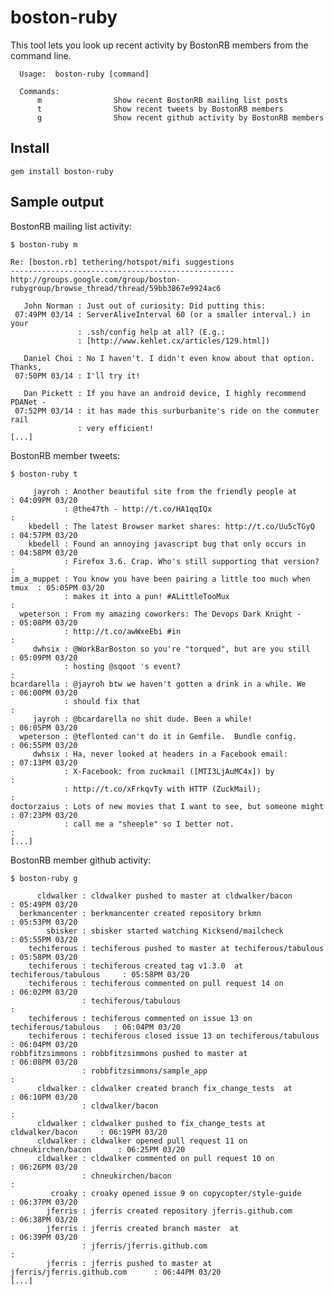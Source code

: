 # boston-ruby

This tool lets you look up recent activity by BostonRB members from the command
line.

      Usage:  boston-ruby [command]

      Commands:
          m                Show recent BostonRB mailing list posts
          t                Show recent tweets by BostonRB members
          g                Show recent github activity by BostonRB members


## Install

    gem install boston-ruby

## Sample output


BostonRB mailing list activity:

    $ boston-ruby m

    Re: [boston.rb] tethering/hotspot/mifi suggestions
    --------------------------------------------------
    http://groups.google.com/group/boston-rubygroup/browse_thread/thread/59bb3867e9924ac6

       John Norman : Just out of curiosity: Did putting this:                    
     07:49PM 03/14 : ServerAliveInterval 60 (or a smaller interval.) in your     
                   : .ssh/config help at all? (E.g.:                             
                   : [http://www.kehlet.cx/articles/129.html])                   

       Daniel Choi : No I haven't. I didn't even know about that option. Thanks, 
     07:50PM 03/14 : I'll try it!                                                

       Dan Pickett : If you have an android device, I highly recommend PDANet -  
     07:52PM 03/14 : it has made this surburbanite's ride on the commuter rail   
                   : very efficient!                                             
    [...]


BostonRB member tweets:

    $ boston-ruby t

         jayroh : Another beautiful site from the friendly people at          : 04:09PM 03/20
                : @the47th - http://t.co/HA1qqIQx                             :
        kbedell : The latest Browser market shares: http://t.co/Uu5cTGyQ      : 04:57PM 03/20
        kbedell : Found an annoying javascript bug that only occurs in        : 04:58PM 03/20
                : Firefox 3.6. Crap. Who's still supporting that version?     :
    im_a_muppet : You know you have been pairing a little too much when tmux  : 05:05PM 03/20
                : makes it into a pun! #ALittleTooMux                         :
      wpeterson : From my amazing coworkers: The Devops Dark Knight -         : 05:08PM 03/20
                : http://t.co/awWxeEbi #in                                    :
         dwhsix : @WorkBarBoston so you're "torqued", but are you still       : 05:09PM 03/20
                : hosting @sqoot 's event?                                    :
    bcardarella : @jayroh btw we haven't gotten a drink in a while. We        : 06:00PM 03/20
                : should fix that                                             :
         jayroh : @bcardarella no shit dude. Been a while!                    : 06:05PM 03/20
      wpeterson : @teflonted can't do it in Gemfile.  Bundle config.          : 06:55PM 03/20
         dwhsix : Ha, never looked at headers in a Facebook email:            : 07:13PM 03/20
                : X-Facebook: from zuckmail ([MTI3LjAuMC4x]) by               :
                : http://t.co/xFrkqvTy with HTTP (ZuckMail);                  :
    doctorzaius : Lots of new movies that I want to see, but someone might    : 07:23PM 03/20
                : call me a "sheeple" so I better not.                        :
    [...]

BostonRB member github activity:

    $ boston-ruby g

          cldwalker : cldwalker pushed to master at cldwalker/bacon               : 05:49PM 03/20
      berkmancenter : berkmancenter created repository brkmn                      : 05:53PM 03/20
            sbisker : sbisker started watching Kicksend/mailcheck                 : 05:55PM 03/20
        techiferous : techiferous pushed to master at techiferous/tabulous        : 05:58PM 03/20
        techiferous : techiferous created tag v1.3.0  at techiferous/tabulous     : 05:58PM 03/20
        techiferous : techiferous commented on pull request 14 on                 : 06:02PM 03/20
                    : techiferous/tabulous                                        :
        techiferous : techiferous commented on issue 13 on techiferous/tabulous   : 06:04PM 03/20
        techiferous : techiferous closed issue 13 on techiferous/tabulous         : 06:04PM 03/20
    robbfitzsimmons : robbfitzsimmons pushed to master at                         : 06:08PM 03/20
                    : robbfitzsimmons/sample_app                                  :
          cldwalker : cldwalker created branch fix_change_tests  at               : 06:10PM 03/20
                    : cldwalker/bacon                                             :
          cldwalker : cldwalker pushed to fix_change_tests at cldwalker/bacon     : 06:19PM 03/20
          cldwalker : cldwalker opened pull request 11 on chneukirchen/bacon      : 06:25PM 03/20
          cldwalker : cldwalker commented on pull request 10 on                   : 06:26PM 03/20
                    : chneukirchen/bacon                                          :
             croaky : croaky opened issue 9 on copycopter/style-guide             : 06:37PM 03/20
            jferris : jferris created repository jferris.github.com               : 06:38PM 03/20
            jferris : jferris created branch master  at                           : 06:39PM 03/20
                    : jferris/jferris.github.com                                  :
            jferris : jferris pushed to master at jferris/jferris.github.com      : 06:44PM 03/20
    [...]

